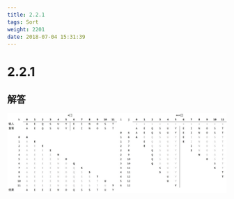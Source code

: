 ```yaml
---
title: 2.2.1
tags: Sort
weight: 2201
date: 2018-07-04 15:31:39
---
```


# 2.2.1


## 解答

![](/resources/2-2-1/1.jpg)
